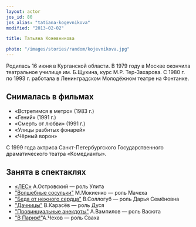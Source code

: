 ```yaml
---
layout: actor
jos_id: 80
jos_alias: "tatiana-kogevnikova"
modified: "2013-02-02"

title: Татьяна Кожевникова

photo: "/images/stories/random/kojevnikova.jpg"
---
```


Родилась 16 июня в Курганской области. В 1979 году в Москве окончила театральное училище им. Б.Щукина, курс М.Р. Тер-Захарова. С 1980 г. по 1993 г. работала в Ленинградском Молодёжном театре на Фонтанке.


## Снималась в фильмах

- «Встретимся в метро» (1983 г.)
- «Гений» (1991 г.)
- «Смерть от любви» (1991 г.)
- «Улицы разбитых фонарей»
- «Чёрный ворон»

С 1999 года актриса Санкт-Петербургского Государственного драматического театра «Комедианты».


## Занята в спектаклях

- [«ЛЕС»](91-les.html) А.Островский — роль Улита
- ["Волшебные сосульки"](75-volshebnie-sosulki.html) М.Мокиенко — роль Мачеха
- ["Беда от нежного сердца"](39-beda-ot-neghnogo-serdca.html) В.Соллогуб — роль Дарья Семёновна
- ["Дачницы"](43-dachnici.html) В.Карасёв — роль Дуся
- ["Провинциальные анекдоты"](71-anekdoti.html) А.Вампилов — роль Васюта
- ["В Париж!"](41-v-paris.html)А.Чехов — роль Сваха